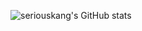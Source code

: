 ![seriouskang's GitHub stats](https://github-readme-stats.vercel.app/api?username=seriouskang&show_icons=true&theme=darcula)
